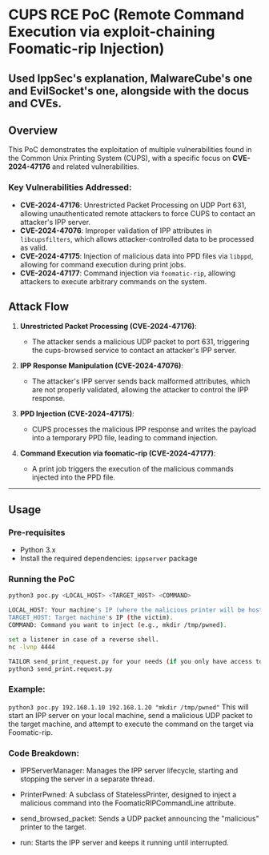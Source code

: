 # CUPS RCE PoC (Remote Command Execution via exploit-chaining Foomatic-rip Injection)

## Used IppSec's explanation, MalwareCube's one and EvilSocket's one, alongside with the docus and CVEs.

## Overview

This PoC demonstrates the exploitation of multiple vulnerabilities found in the Common Unix Printing System (CUPS), with a specific focus on **CVE-2024-47176** and related vulnerabilities.

### Key Vulnerabilities Addressed:

- **CVE-2024-47176**: Unrestricted Packet Processing on UDP Port 631, allowing unauthenticated remote attackers to force CUPS to contact an attacker's IPP server.
- **CVE-2024-47076**: Improper validation of IPP attributes in `libcupsfilters`, which allows attacker-controlled data to be processed as valid.
- **CVE-2024-47175**: Injection of malicious data into PPD files via `libppd`, allowing for command execution during print jobs.
- **CVE-2024-47177**: Command injection via `foomatic-rip`, allowing attackers to execute arbitrary commands on the system.

## Attack Flow

1. **Unrestricted Packet Processing (CVE-2024-47176)**: 
   - The attacker sends a malicious UDP packet to port 631, triggering the cups-browsed service to contact an attacker's IPP server.
   
2. **IPP Response Manipulation (CVE-2024-47076)**: 
   - The attacker's IPP server sends back malformed attributes, which are not properly validated, allowing the attacker to control the IPP response.

3. **PPD Injection (CVE-2024-47175)**:
   - CUPS processes the malicious IPP response and writes the payload into a temporary PPD file, leading to command injection.

4. **Command Execution via foomatic-rip (CVE-2024-47177)**:
   - A print job triggers the execution of the malicious commands injected into the PPD file.

---

## Usage

### Pre-requisites

- Python 3.x
- Install the required dependencies: `ippserver` package

### Running the PoC

```bash
python3 poc.py <LOCAL_HOST> <TARGET_HOST> <COMMAND>

LOCAL_HOST: Your machine's IP (where the malicious printer will be hosted).
TARGET_HOST: Target machine's IP (the victim).
COMMAND: Command you want to inject (e.g., mkdir /tmp/pwned).

set a listener in case of a reverse shell.
nc -lvnp 4444

TAILOR send_print_request.py for your needs (if you only have access to a CLI, if not you can also use the browser directly).
python3 send_print.request.py
```
### Example:
`python3 poc.py 192.168.1.10 192.168.1.20 "mkdir /tmp/pwned"`
This will start an IPP server on your local machine, send a malicious UDP packet to the target machine, and attempt to execute the command on the target via Foomatic-rip.

### Code Breakdown:

- IPPServerManager: Manages the IPP server lifecycle, starting and stopping the server in a separate thread.

- PrinterPwned: A subclass of StatelessPrinter, designed to inject a malicious command into the FoomaticRIPCommandLine attribute.

- send_browsed_packet: Sends a UDP packet announcing the "malicious" printer to the target.

- run: Starts the IPP server and keeps it running until interrupted.






